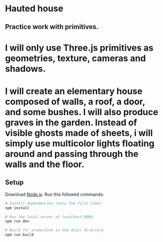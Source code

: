 # Hauted house

## Practice work with primitives.

# I will only use Three.js primitives as geometries, texture, cameras and shadows.

# I will create an elementary house composed of walls, a roof, a door, and some bushes. I will also produce graves in the garden. Instead of visible ghosts made of sheets, i will simply use multicolor lights floating around and passing through the walls and the floor.

## Setup
Download [Node.js](https://nodejs.org/en/download/).
Run this followed commands:

``` bash
# Install dependencies (only the first time)
npm install

# Run the local server at localhost:8080
npm run dev

# Build for production in the dist/ directory
npm run build
```
